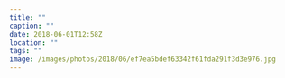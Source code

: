 ```yaml
---
title: ""
caption: ""
date: 2018-06-01T12:58Z
location: ""
tags: ""
image: /images/photos/2018/06/ef7ea5bdef63342f61fda291f3d3e976.jpg
---
```


